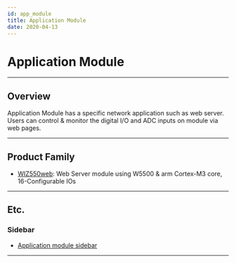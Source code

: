 ```yaml
---
id: app_module
title: Application Module
date: 2020-04-13
---
```


# Application Module

-----

## Overview

Application Module has a specific network application such as web
server. Users can control & monitor the digital I/O and ADC inputs on
module via web pages.

-----

## Product Family

  - [WIZ550web](/products/wiz550web/start): Web Server module using
    W5500 & arm Cortex-M3 core, 16-Configurable IOs

-----

## Etc.

### Sidebar

  - [Application module sidebar](/products/app_module/sidebar)

-----
